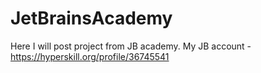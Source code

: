 # JetBrainsAcademy

Here I will post project from JB academy.
My JB account - https://hyperskill.org/profile/36745541
